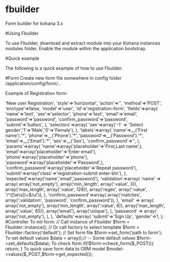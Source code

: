 # fbuilder
Form builder for kohana 3.x

#Using Fbuilder

To use Fbuilder, download and extract module into your Kohana instances modules folder. Enable the module within the application bootstrap.

#Quick example

The following is a quick example of how to use Fbuilder.

#Form
Create new form file somewhere in config folder /application/config/form/...

Example of Registration form:

<?php defined('SYSPATH') or die('No direct script access.');

return array(
	'title'=>'New user Registration',
	'style'=>'horizontal',
	'action'=>'',
	'method'=>'POST',
	'enctype'=>false,
	'model'=>'user',
	'id'=>'registration-form',
	
	'fields'=>array(
				'name'=>'text',
				'sex'=>'selector',
				'phone'=>'text',
				'email'=>'email',
				'password'=>'password',
				'confirm_password'=>'password',
				'submit'=>'button',
	),
	'selectors'=>array(
		'sex'=>array('-1' => 'Select gender','1'=>'Male','0'=>'Female'),
	),
	'labels'=>array(
		'name'=>__('First name').'<span>*</span>',
		'phone'=>__('Phone').'<span>*</span>',
		'password'=>__('Password').'<span>*</span>',
		'email'=>__('Email').'<span>*</span>',
		'sex'=>__('Sex'),
		'confirm_password'=>'',
	),
	'params'=>array(
		'name'=>array('placeholder'=>'First,Last name',),
		'email'=>array('placeholder'=>'Enter email'),
		'phone'=>array('placeholder'=>'phone'),
		'password'=>array('placeholder'=>'Password',),
		'confirm_password'=>array('placeholder'=>'Repeat password'),
		'submit'=>array('class'=>'registration-submit enter-btn'),
	),
	'expected'=>array('name','email','password'),
	'validation'=>array(
		'name' => array(
				array('not_empty'),
				array('min_length', array(':value', 3)),
				array('max_length', array(':value', 128)),
				array('regex', array(':value', '/^([\w\s])+$/ui')),
			),
			'confirm_password'=>array(
				array('matches', array(':validation', 'password', 'confirm_password')),
			),
			'email' => array(
				array('not_empty'),
				array('min_length', array(':value', 6)),
				array('max_length', array(':value', 65)),
				array('email'),
				array('unique'),
			),
			'password' => array(
				array('not_empty'),
			),
	),
	'defaults'=>array(
		'submit'=>'Sign Up',	
		'gender'=>1,
	);

#Controller

To init form:
// Call instance of Fbuilder

$form = Fbuilder::instance();
// Or call factory to select template 

$form = Fbuilder::factory('default');

// Set form file

$form->set_form('path to form');

To set default values

$data = array();// -- Some default values
$form->set_defaults($data);

To check form

if(!$form->check_form($_POST)){
  return;
}

To quick save form data to ORM model
$model->values($_POST,$form->get_expected());
